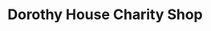 ---
title: "Dorothy House Charity Shop"
url: /bath/dorothy-house-charity-shop/
shop: Gebrauchtwaren
---